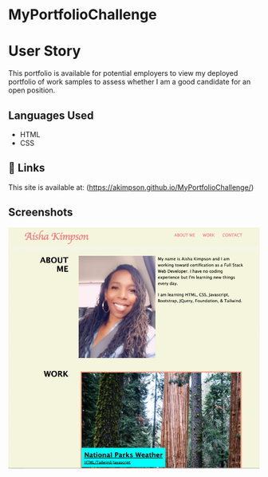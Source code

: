 # MyPortfolioChallenge


# User Story
This portfolio is available for potential employers to view my deployed portfolio of work samples to assess whether I am a good candidate for an open position.


## Languages Used

- HTML
- CSS


## 🔗 Links
This site is available at: (https://akimpson.github.io/MyPortfolioChallenge/)


## Screenshots

![My Portfolio Challenge Landing Page](/assets/images/AishaK-Portfolio.png)